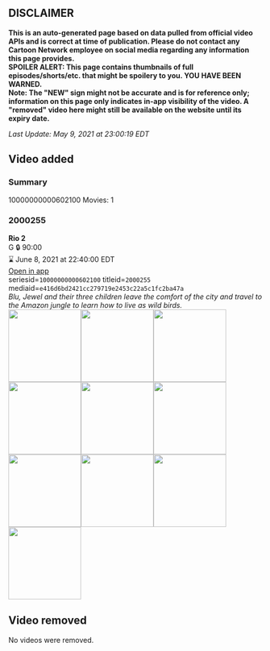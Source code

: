 ## DISCLAIMER
**This is an auto-generated page based on data pulled from official video APIs and is correct at time of publication. Please do not contact any Cartoon Network employee on social media regarding any information this page provides.**  
**SPOILER ALERT: This page contains thumbnails of full episodes/shorts/etc. that might be spoilery to you. YOU HAVE BEEN WARNED.**  
**Note: The "NEW" sign might not be accurate and is for reference only; information on this page only indicates in-app visibility of the video. A "removed" video here might still be available on the website until its expiry date.**  

_Last Update: May 9, 2021 at 23:00:19 EDT_
## Video added
### Summary
10000000000602100 Movies: 1  
### 2000255
**Rio 2**  
G 🔒 90:00  
⌛ June 8, 2021 at 22:40:00 EDT  
[Open in app](https://cnvideo.sercomkc.org/redirector.html?type=cnapp&seriesid=10000000000602100&titleid=2000255&mediaid=e416d6bd2421cc279719e2453c22a5c1fc2ba47a)  
seriesid=`10000000000602100` titleid=`2000255` mediaid=`e416d6bd2421cc279719e2453c22a5c1fc2ba47a`  
_Blu, Jewel and their three children leave the comfort of the city and travel to the Amazon jungle to learn how to live as wild birds._  
<a href="https://s3.amazonaws.com/cartoonorchestrator/2000255_001_1280x720.jpg"><img src="https://s3.amazonaws.com/cartoonorchestrator/2000255_001_640x360.jpg" height="144px" /></a><a href="https://s3.amazonaws.com/cartoonorchestrator/2000255_002_1280x720.jpg"><img src="https://s3.amazonaws.com/cartoonorchestrator/2000255_002_640x360.jpg" height="144px" /></a><a href="https://s3.amazonaws.com/cartoonorchestrator/2000255_003_1280x720.jpg"><img src="https://s3.amazonaws.com/cartoonorchestrator/2000255_003_640x360.jpg" height="144px" /></a><a href="https://s3.amazonaws.com/cartoonorchestrator/2000255_004_1280x720.jpg"><img src="https://s3.amazonaws.com/cartoonorchestrator/2000255_004_640x360.jpg" height="144px" /></a><a href="https://s3.amazonaws.com/cartoonorchestrator/2000255_005_1280x720.jpg"><img src="https://s3.amazonaws.com/cartoonorchestrator/2000255_005_640x360.jpg" height="144px" /></a><a href="https://s3.amazonaws.com/cartoonorchestrator/2000255_006_1280x720.jpg"><img src="https://s3.amazonaws.com/cartoonorchestrator/2000255_006_640x360.jpg" height="144px" /></a><a href="https://s3.amazonaws.com/cartoonorchestrator/2000255_007_1280x720.jpg"><img src="https://s3.amazonaws.com/cartoonorchestrator/2000255_007_640x360.jpg" height="144px" /></a><a href="https://s3.amazonaws.com/cartoonorchestrator/2000255_008_1280x720.jpg"><img src="https://s3.amazonaws.com/cartoonorchestrator/2000255_008_640x360.jpg" height="144px" /></a><a href="https://s3.amazonaws.com/cartoonorchestrator/2000255_009_1280x720.jpg"><img src="https://s3.amazonaws.com/cartoonorchestrator/2000255_009_640x360.jpg" height="144px" /></a><a href="https://s3.amazonaws.com/cartoonorchestrator/2000255_010_1280x720.jpg"><img src="https://s3.amazonaws.com/cartoonorchestrator/2000255_010_640x360.jpg" height="144px" /></a>
## Video removed
No videos were removed.  

